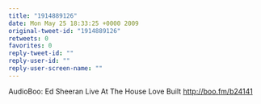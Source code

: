 ```yaml
---
title: "1914889126"
date: Mon May 25 18:33:25 +0000 2009
original-tweet-id: "1914889126"
retweets: 0
favorites: 0
reply-tweet-id: ""
reply-user-id: ""
reply-user-screen-name: ""
---
```

AudioBoo: Ed Sheeran Live At The House Love Built http://boo.fm/b24141
